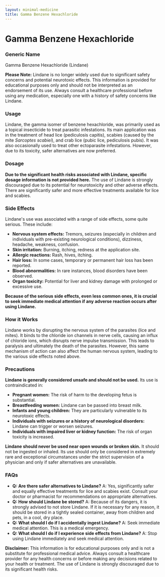 ```yaml
---
layout: minimal-medicine
title: Gamma Benzene Hexachloride
---
```


# Gamma Benzene Hexachloride
### Generic Name
Gamma Benzene Hexachloride (Lindane)


**Please Note:** Lindane is no longer widely used due to significant safety concerns and potential neurotoxic effects.  This information is provided for educational purposes only and should not be interpreted as an endorsement of its use.  Always consult a healthcare professional before using any medication, especially one with a history of safety concerns like Lindane.


### Usage
Lindane, the gamma isomer of benzene hexachloride, was primarily used as a topical insecticide to treat parasitic infestations. Its main application was in the treatment of head lice (pediculosis capitis), scabies (caused by the mite *Sarcoptes scabiei*), and crab lice (pubic lice, pediculosis pubis).  It was also occasionally used to treat other ectoparasite infestations.  However, due to its toxicity, safer alternatives are now preferred.


### Dosage
**Due to the significant health risks associated with Lindane, specific dosage information is not provided here.**  The use of Lindane is strongly discouraged due to its potential for neurotoxicity and other adverse effects.  There are significantly safer and more effective treatments available for lice and scabies.


### Side Effects
Lindane's use was associated with a range of side effects, some quite serious.  These include:

* **Nervous system effects:** Tremors, seizures (especially in children and individuals with pre-existing neurological conditions), dizziness, headache, weakness, confusion.
* **Skin irritation:**  Burning, itching, redness at the application site.
* **Allergic reactions:**  Rash, hives, itching.
* **Hair loss:** In some cases, temporary or permanent hair loss has been reported.
* **Blood abnormalities:**  In rare instances, blood disorders have been observed.
* **Organ toxicity:** Potential for liver and kidney damage with prolonged or excessive use.


**Because of the serious side effects, even less common ones, it is crucial to seek immediate medical attention if any adverse reaction occurs after using Lindane.**


### How it Works
Lindane works by disrupting the nervous system of the parasites (lice and mites). It binds to the chloride ion channels in nerve cells, causing an influx of chloride ions, which disrupts nerve impulse transmission. This leads to paralysis and ultimately the death of the parasites.  However, this same mechanism of action can also affect the human nervous system, leading to the various side effects noted above.


### Precautions
**Lindane is generally considered unsafe and should not be used.**  Its use is contraindicated in:

* **Pregnant women:**  The risk of harm to the developing fetus is substantial.
* **Breastfeeding women:** Lindane can be passed into breast milk.
* **Infants and young children:**  They are particularly vulnerable to its neurotoxic effects.
* **Individuals with seizures or a history of neurological disorders:**  Lindane can trigger or worsen seizures.
* **Individuals with impaired liver or kidney function:**  The risk of organ toxicity is increased.

**Lindane should never be used near open wounds or broken skin.**  It should not be ingested or inhaled.  Its use should only be considered in extremely rare and exceptional circumstances under the strict supervision of a physician and only if safer alternatives are unavailable.


### FAQs
* **Q: Are there safer alternatives to Lindane?**  A: Yes, significantly safer and equally effective treatments for lice and scabies exist.  Consult your doctor or pharmacist for recommendations on appropriate alternatives.
* **Q: How should Lindane be stored?** A:  Because of its dangers, it is strongly advised to not store Lindane.  If it is necessary for any reason, it should be stored in a tightly sealed container, away from children and pets, in a cool, dry place.
* **Q: What should I do if I accidentally ingest Lindane?** A: Seek immediate medical attention.  This is a medical emergency.
* **Q: What should I do if I experience side effects from Lindane?** A: Stop using Lindane immediately and seek medical attention.


**Disclaimer:** This information is for educational purposes only and is not a substitute for professional medical advice.  Always consult a healthcare provider for any health concerns or before making any decisions related to your health or treatment.  The use of Lindane is strongly discouraged due to its significant health risks.
